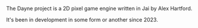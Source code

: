 The Dayne project is a 2D pixel game engine written in Jai by Alex Hartford.

It's been in development in some form or another since 2023.
